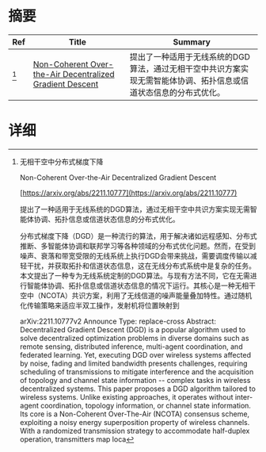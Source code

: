 # 摘要

| Ref | Title | Summary |
| --- | --- | --- |
| [^1] | [Non-Coherent Over-the-Air Decentralized Gradient Descent](https://arxiv.org/abs/2211.10777) | 提出了一种适用于无线系统的DGD算法，通过无相干空中共识方案实现无需智能体协调、拓扑信息或信道状态信息的分布式优化。 |

# 详细

[^1]: 无相干空中分布式梯度下降

    Non-Coherent Over-the-Air Decentralized Gradient Descent

    [https://arxiv.org/abs/2211.10777](https://arxiv.org/abs/2211.10777)

    提出了一种适用于无线系统的DGD算法，通过无相干空中共识方案实现无需智能体协调、拓扑信息或信道状态信息的分布式优化。

    

    分布式梯度下降（DGD）是一种流行的算法，用于解决诸如远程感知、分布式推断、多智能体协调和联邦学习等各种领域的分布式优化问题。然而，在受到噪声、衰落和带宽受限的无线系统上执行DGD会带来挑战，需要调度传输以减轻干扰，并获取拓扑和信道状态信息，这在无线分布式系统中是复杂的任务。本文提出了一种专为无线系统定制的DGD算法。与现有方法不同，它在无需进行智能体协调、拓扑信息或信道状态信息的情况下运行。其核心是一种无相干空中（NCOTA）共识方案，利用了无线信道的噪声能量叠加特性。通过随机化传输策略来适应半双工操作，发射机将位置映射到

    arXiv:2211.10777v2 Announce Type: replace-cross  Abstract: Decentralized Gradient Descent (DGD) is a popular algorithm used to solve decentralized optimization problems in diverse domains such as remote sensing, distributed inference, multi-agent coordination, and federated learning. Yet, executing DGD over wireless systems affected by noise, fading and limited bandwidth presents challenges, requiring scheduling of transmissions to mitigate interference and the acquisition of topology and channel state information -- complex tasks in wireless decentralized systems. This paper proposes a DGD algorithm tailored to wireless systems. Unlike existing approaches, it operates without inter-agent coordination, topology information, or channel state information. Its core is a Non-Coherent Over-The-Air (NCOTA) consensus scheme, exploiting a noisy energy superposition property of wireless channels. With a randomized transmission strategy to accommodate half-duplex operation, transmitters map loca
    

